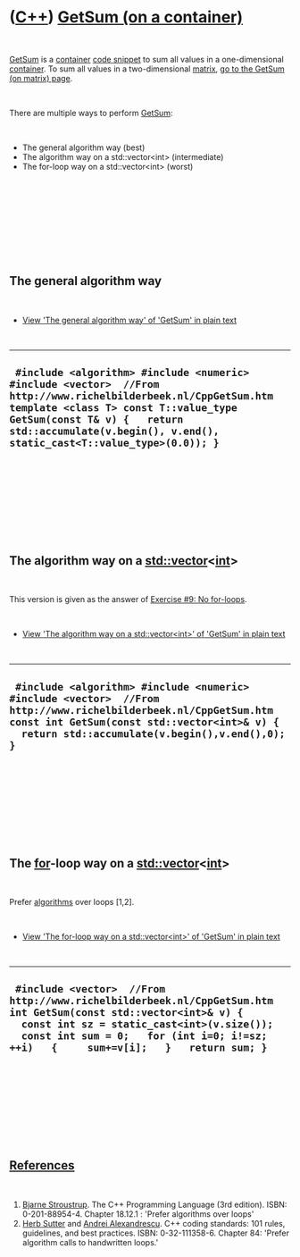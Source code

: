 
 

 

 

 

 

([C++](Cpp.md)) [GetSum (on a container)](CppGetSum.md)
=========================================================

 

[GetSum](CppGetSum.md) is a [container](CppContainer.md) [code
snippet](CppCodeSnippets.md) to sum all values in a one-dimensional
[container](CppContainer.md). To sum all values in a two-dimensional
[matrix](CppMatrix.md), [go to the GetSum (on matrix)
page](CppGetSumMatrix.md).

 

There are multiple ways to perform [GetSum](CppGetSum.md):

 

-   The general algorithm way (best)
-   The algorithm way on a std::vector&lt;int&gt; (intermediate)
-   The for-loop way on a std::vector&lt;int&gt; (worst)

 

 

 

 

 

The general algorithm way
-------------------------

 

-   [View 'The general algorithm way' of 'GetSum' in plain
    text](CppGetSumGenAlgo.txt)

 

  ----------------------------------------------------------------------------------------------------------------------------------------------------------------------------------------------------------------------------------------------------------------
  ` #include <algorithm> #include <numeric> #include <vector>  //From http://www.richelbilderbeek.nl/CppGetSum.htm template <class T> const T::value_type GetSum(const T& v) {   return std::accumulate(v.begin(), v.end(), static_cast<T::value_type>(0.0)); }`
  ----------------------------------------------------------------------------------------------------------------------------------------------------------------------------------------------------------------------------------------------------------------

 

 

 

 

 

The algorithm way on a [std::vector](CppStdVector.md)&lt;[int](CppInt.md)&gt;
----------------------------------------------------------------------------

 

This version is given as the answer of [Exercise \#9: No
for-loops](CppExerciseNoForLoops.md).

 

-   [View 'The algorithm way on a std::vector&lt;int&gt;' of 'GetSum' in
    plain text](CppGetSumAlgoVector.txt)

 

  ------------------------------------------------------------------------------------------------------------------------------------------------------------------------------------------------------------------
  ` #include <algorithm> #include <numeric> #include <vector>  //From http://www.richelbilderbeek.nl/CppGetSum.htm const int GetSum(const std::vector<int>& v) {   return std::accumulate(v.begin(),v.end(),0); }`
  ------------------------------------------------------------------------------------------------------------------------------------------------------------------------------------------------------------------

 

 

 

 

 

The [for](CppFor.md)-loop way on a [std::vector](CppStdVector.md)&lt;[int](CppInt.md)&gt;
-----------------------------------------------------------------------------------------

 

Prefer [algorithms](CppAlgorithm.md) over loops \[1,2\].

 

-   [View 'The for-loop way on a std::vector&lt;int&gt;' of 'GetSum' in
    plain text](CppGetSumForVector.txt)

 

  --------------------------------------------------------------------------------------------------------------------------------------------------------------------------------------------------------------------------------------------------------
  ` #include <vector>  //From http://www.richelbilderbeek.nl/CppGetSum.htm int GetSum(const std::vector<int>& v) {   const int sz = static_cast<int>(v.size());   const int sum = 0;   for (int i=0; i!=sz; ++i)   {     sum+=v[i];   }   return sum; }`
  --------------------------------------------------------------------------------------------------------------------------------------------------------------------------------------------------------------------------------------------------------

 

 

 

 

 

[References](CppReferences.md)
-------------------------------

 

1.  [Bjarne Stroustrup](CppBjarneStroustrup.md). The C++ Programming
    Language (3rd edition). ISBN: 0-201-88954-4. Chapter 18.12.1 :
    'Prefer algorithms over loops'
2.  [Herb Sutter](CppHerbSutter.md) and [Andrei
    Alexandrescu](CppAndreiAlexandrescu.md). C++ coding standards: 101
    rules, guidelines, and best practices. ISBN: 0-32-111358-6. Chapter
    84: 'Prefer algorithm calls to handwritten loops.'

 

 

 

 

 

 

